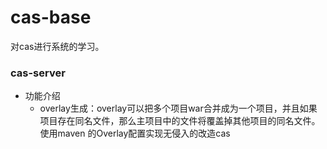 # cas-base
对cas进行系统的学习。

### cas-server 
- 功能介绍
  - overlay生成：overlay可以把多个项目war合并成为一个项目，并且如果项目存在同名文件，那么主项目中的文件将覆盖掉其他项目的同名文件。使用maven 的Overlay配置实现无侵入的改造cas
